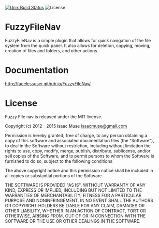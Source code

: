 [![Unix Build Status][travis-image]][travis-link]
![License][license-image]
# FuzzyFileNav
FuzzyFileNav is a simple plugin that allows for quick navigation of the file system from the quick panel.  It also allows for deletion, copying, moving, creation of files and folders, and other actions.

# Documentation
http://facelessuser.github.io/FuzzyFileNav/

# License

Fuzzy File nav is released under the MIT license.

Copyright (c) 2012 - 2015 Isaac Muse <isaacmuse@gmail.com>

Permission is hereby granted, free of charge, to any person obtaining a copy of this software and associated documentation files (the "Software"), to deal in the Software without restriction, including without limitation the rights to use, copy, modify, merge, publish, distribute, sublicense, and/or sell copies of the Software, and to permit persons to whom the Software is furnished to do so, subject to the following conditions:

The above copyright notice and this permission notice shall be included in all copies or substantial portions of the Software.

THE SOFTWARE IS PROVIDED "AS IS", WITHOUT WARRANTY OF ANY KIND, EXPRESS OR IMPLIED, INCLUDING BUT NOT LIMITED TO THE WARRANTIES OF MERCHANTABILITY, FITNESS FOR A PARTICULAR PURPOSE AND NONINFRINGEMENT. IN NO EVENT SHALL THE AUTHORS OR COPYRIGHT HOLDERS BE LIABLE FOR ANY CLAIM, DAMAGES OR OTHER LIABILITY, WHETHER IN AN ACTION OF CONTRACT, TORT OR OTHERWISE, ARISING FROM, OUT OF OR IN CONNECTION WITH THE SOFTWARE OR THE USE OR OTHER DEALINGS IN THE SOFTWARE.

[travis-image]: https://img.shields.io/travis/facelessuser/FuzzyFileNav/master.svg
[travis-link]: https://travis-ci.org/facelessuser/FuzzyFileNav
[license-image]: https://img.shields.io/badge/license-MIT-blue.svg
